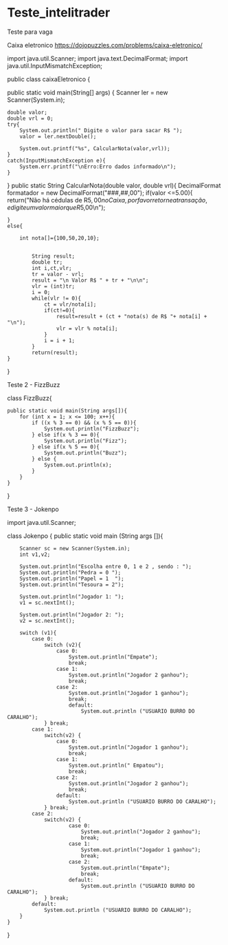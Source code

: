 # Teste_intelitrader
Teste para vaga

Caixa eletronico
https://dojopuzzles.com/problems/caixa-eletronico/


import java.util.Scanner;
import java.text.DecimalFormat;
import java.util.InputMismatchException;

public class caixaEletronico {

public static void main(String[] args) {
	Scanner ler = new Scanner(System.in);
    
	double valor;
	double vrl = 0;
	try{
	    System.out.println(" Digite o valor para sacar R$ ");
	    valor = ler.nextDouble();
	    
	    System.out.printf("%s", CalcularNota(valor,vrl));
	}
	catch(InputMismatchException e){
	    System.err.printf("\nErro:Erro dados informado\n");
	}
}
public static String CalcularNota(double valor, double vrl){
    DecimalFormat formatador = new DecimalFormat("###,##,00");
    if(valor <=5.00){
        return("Não há cédulas de R$5,00 no Caixa, por favor retorne a transação, e digite um valor maior que R$5,00\n");
        
    }
    else{
    	
        int nota[]={100,50,20,10};
        
        
        	String result;
	        double tr;
		    int i,ct,vlr;
		    tr = valor - vrl;
		    result = "\n Valor R$ " + tr + "\n\n";
		    vlr = (int)tr;
		    i = 0;
		    while(vlr != 0){
		        ct = vlr/nota[i];
		        if(ct!=0){
		            result=result + (ct + "nota(s) de R$ "+ nota[i] + "\n");
		            vlr = vlr % nota[i];
		        }
		        i = i + 1;
		    }
		    return(result);    	
    }
}




Teste 2 - FizzBuzz

class FizzBuzz{

    public static void main(String args[]){
        for (int x = 1; x <= 100; x++){
            if ((x % 3 == 0) && (x % 5 == 0)){
                System.out.println("FizzBuzz");
            } else if(x % 3 == 0){
                System.out.println("Fizz");
            } else if(x % 5 == 0){
                System.out.println("Buzz");
            } else {
                System.out.println(x);
            }
        }
    }

}



Teste 3 - Jokenpo

import java.util.Scanner;

class Jokenpo {
        public static void main (String args []){
		
		Scanner sc = new Scanner(System.in);
		int v1,v2;
		
		System.out.println("Escolha entre 0, 1 e 2 , sendo : ");
		System.out.println("Pedra = 0 ");
		System.out.println("Papel = 1  ");
		System.out.println("Tesoura = 2");
		
		System.out.println("Jogador 1: ");
		v1 = sc.nextInt();
		
		System.out.println("Jogador 2: ");
		v2 = sc.nextInt();
		
		switch (v1){
			case 0: 
				switch (v2){
					case 0:
						System.out.println("Empate");
						break;
					case 1:
						System.out.println("Jogador 2 ganhou");
						break;
					case 2:
						System.out.println("Jogador 1 ganhou");
						break;
						default: 
							System.out.println ("USUARIO BURRO DO CARALHO");
				} break;
			case 1:
				switch(v2) {
					case 0: 
						System.out.println("Jogador 1 ganhou");
						break;
					case 1:
						System.out.println(" Empatou");
						break;
					case 2:
						System.out.println("Jogador 2 ganhou");
						break;
					default: 
						System.out.println ("USUARIO BURRO DO CARALHO");
				} break;
			case 2:
				switch(v2) {
						case 0:
							System.out.println("Jogador 2 ganhou");
							break;
						case 1:
							System.out.println("Jogador 1 ganhou");
							break;
						case 2:
							System.out.println("Empate");
							break;
						default: 
				            System.out.println ("USUARIO BURRO DO CARALHO");
				} break;
			default: 
				System.out.println ("USUARIO BURRO DO CARALHO");
		}
	}
}
